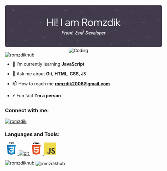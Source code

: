 ![Header](./github-header-image.png)
<img align="right" alt="Coding" width="300" src="https://media0.giphy.com/media/v1.Y2lkPTc5MGI3NjExOWwyNWVyYnlzMms2MXRneXp4bm9keGx1M28yenM3dG80ZWNhZTgxcCZlcD12MV9pbnRlcm5hbF9naWZfYnlfaWQmY3Q9Zw/QDjpIL6oNCVZ4qzGs7/giphy.webp">

<p align="left"> <img src="https://komarev.com/ghpvc/?username=romzdikhub&label=Profile%20views&color=0e75b6&style=flat" alt="romzdikhub" /> </p>

- 🌱 I’m currently learning **JavaScript**

- 💬 Ask me about **Git, HTML, CSS, JS**

- 📫 How to reach me **romzdik2006@gmail.com**

- ⚡ Fun fact **I'm a person**

<h3 align="left">Connect with me:</h3>
<p align="left">
<a href="https://instagram.com/romzdik" target="blank"><img align="center" src="https://raw.githubusercontent.com/rahuldkjain/github-profile-readme-generator/master/src/images/icons/Social/instagram.svg" alt="romzdik" height="30" width="40" /></a>
</p>

<h3 align="left">Languages and Tools:</h3>
<p align="left"> <a href="https://www.w3schools.com/css/" target="_blank" rel="noreferrer"> <img src="https://raw.githubusercontent.com/devicons/devicon/master/icons/css3/css3-original-wordmark.svg" alt="css3" width="40" height="40"/> </a> <a href="https://git-scm.com/" target="_blank" rel="noreferrer"> <img src="https://www.vectorlogo.zone/logos/git-scm/git-scm-icon.svg" alt="git" width="40" height="40"/> </a> <a href="https://www.w3.org/html/" target="_blank" rel="noreferrer"> <img src="https://raw.githubusercontent.com/devicons/devicon/master/icons/html5/html5-original-wordmark.svg" alt="html5" width="40" height="40"/> </a> <a href="https://developer.mozilla.org/en-US/docs/Web/JavaScript" target="_blank" rel="noreferrer"> <img src="https://raw.githubusercontent.com/devicons/devicon/master/icons/javascript/javascript-original.svg" alt="javascript" width="40" height="40"/> </a> </p>

<p><img align="left" src="https://github-readme-stats.vercel.app/api/top-langs?username=romzdikhub&show_icons=true&locale=en&layout=compact" alt="romzdikhub" /></p>

<p>&nbsp;<img align="center" src="https://github-readme-stats.vercel.app/api?username=romzdikhub&show_icons=true&locale=en" alt="romzdikhub" /></p>


